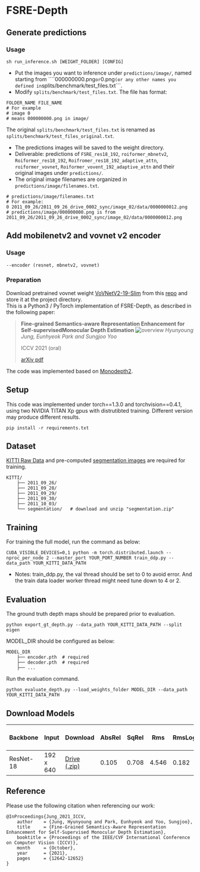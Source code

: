 # FSRE-Depth
## Generate predictions
### Usage
```
sh run_inference.sh [WEIGHT_FOLDER] [CONFIG]
```
- Put the images you want to inference under ```predictions/image/```, named starting from ````000000000.png``` or ```0.png``` (or any other names you defined in ```splits/benchmark/test_files.txt```.
- Modify ```splits/benchmark/test_files.txt```. The file has format:
```
FOLDER_NAME FILE_NAME
# For example
# image 0
# means 000000000.png in image/
```
The original ```splits/benchmark/test_files.txt``` is renamed as ```splits/benchmark/test_files_original.txt```.  
- The predictions images will be saved to the weight directory.
- Deliverable: predictions of ```FSRE_res18_192```, ```roiformer_mbnetv2```, ```Roiformer_res18_192```, ```Roifromer_res18_192_adaptive_attn```, ```roiformer_vovnet```, ```Roiformer_vovent_192_adaptive_attn``` and their original images under ```predictions/```. 
- The original image filenames are organized in ```predictions/image/filenames.txt```. 
```
# predictions/image/filenames.txt
# For example:
0 2011_09_26/2011_09_26_drive_0002_sync/image_02/data/0000000012.png
# predictions/image/000000000.png is from 2011_09_26/2011_09_26_drive_0002_sync/image_02/data/0000000012.png
```
## Add mobilenetv2 and vovnet v2 encoder
### Usage
```
--encoder (resnet, mbnetv2, vovnet)
```
### Preparation
Download pretrained vovnet weight [VoVNetV2-19-Slim](https://www.dropbox.com/s/8h5ybmi4ftbcom0/vovnet19_ese_slim_detectron2.pth) from this [repo](https://github.com/youngwanLEE/vovnet-detectron2) and store it at the project directory.  
This is a Python3 / PyTorch implementation of FSRE-Depth, as described in the following paper:

> **Fine-grained Semantics-aware Representation Enhancement for Self-supervisedMonocular Depth Estimation**
>![overview](https://user-images.githubusercontent.com/30494126/136926985-af8c3651-4503-402b-9677-f623f8b0fd95.PNG)
> *Hyunyoung Jung, Eunhyeok Park and Sungjoo Yoo*
>
> ICCV 2021 (oral)
> 
> [arXiv pdf](http://arxiv.org/abs/2108.08829)


The code was implemented based on [Monodepth2](https://github.com/nianticlabs/monodepth2).

## Setup
This code was implemented under torch==1.3.0 and torchvision==0.4.1, using two NVIDIA TITAN Xp gpus with distrutibted training. Different version may produce different results.
```
pip install -r requirements.txt
```
## Dataset
[KITTI Raw Data](http://www.cvlibs.net/datasets/kitti/raw_data.php) and pre-computed [segmentation images](https://drive.google.com/file/d/1FNxJzGTfP1O_pUX9Va7d0dqZWtRi833X/view?usp=sharing) are required for training. 

```
KITTI/
    ├── 2011_09_26/             
    ├── 2011_09_28/                    
    ├── 2011_09_29/
    ├── 2011_09_30/
    ├── 2011_10_03/
    └── segmentation/   # download and unzip "segmentation.zip" 
```

## Training
For training the full model, run the command as below:
```
CUDA_VISIBLE_DEVICES=0,1 python -m torch.distributed.launch --nproc_per_node 2 --master_port YOUR_PORT_NUMBER train_ddp.py --data_path YOUR_KITTI_DATA_PATH
```

* Notes: train_ddp.py, the val thread should be set to 0 to avoid error. And the train data loader worker thread might need tune down to 4 or 2. 

## Evaluation
The ground truth depth maps should be prepared prior to evaluation. 
```
python export_gt_depth.py --data_path YOUR_KITTI_DATA_PATH --split eigen
```

MODEL_DIR should be configured as below:

```
MODEL_DIR
    ├── encoder.pth  # required      
    ├── decoder.pth  # required             
    ├── ...
```

Run the evaluation command.
```
python evaluate_depth.py --load_weights_folder MODEL_DIR --data_path YOUR_KITTI_DATA_PATH
```

## Download Models

| Backbone | Input  |Download                                                                                              |AbsRel | SqRel | Rms | RmsLog | delta < 1.25 |    delta < 1.25^2 |   delta < 1.25^3  |
|----------|-------------|--------------------------------------------------------------------------------------------------|--------|--------|--------|--------|--------|--------|--------|
| ResNet-18| 192 x 640   |[Drive (.zip)](https://drive.google.com/file/d/14uT9DyCU0UKynfBnzymaStRiL0sJmqt2/view?usp=sharing)| 0.105  |  0.708  |  4.546  |  0.182  |  0.886  |  0.964  |  0.983|         

## Reference
Please use the following citation when referencing our work:
```
@InProceedings{Jung_2021_ICCV,
    author    = {Jung, Hyunyoung and Park, Eunhyeok and Yoo, Sungjoo},
    title     = {Fine-Grained Semantics-Aware Representation Enhancement for Self-Supervised Monocular Depth Estimation},
    booktitle = {Proceedings of the IEEE/CVF International Conference on Computer Vision (ICCV)},
    month     = {October},
    year      = {2021},
    pages     = {12642-12652}
}
```
